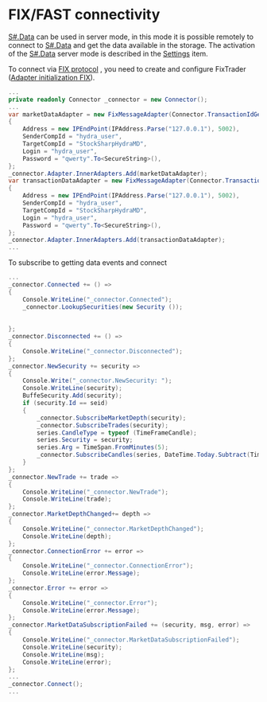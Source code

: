 # FIX\/FAST connectivity

[S\#.Data](Hydra.md) can be used in server mode, in this mode it is possible remotely to connect to [S\#.Data](Hydra.md) and get the data available in the storage. The activation of the [S\#.Data](Hydra.md) server mode is described in the [Settings](HydraSettings.md) item.

To connect via [FIX protocol](Fix.md) , you need to create and configure FixTrader ([Adapter initialization FIX](FixSample.md)).

```cs
...
private readonly Connector _connector = new Connector();
...
var marketDataAdapter = new FixMessageAdapter(Connector.TransactionIdGenerator)
{
    Address = new IPEndPoint(IPAddress.Parse("127.0.0.1"), 5002),
    SenderCompId = "hydra_user",
    TargetCompId = "StockSharpHydraMD",
    Login = "hydra_user",
    Password = "qwerty".To<SecureString>(),
};
_connector.Adapter.InnerAdapters.Add(marketDataAdapter);
var transactionDataAdapter = new FixMessageAdapter(Connector.TransactionIdGenerator)
{
    Address = new IPEndPoint(IPAddress.Parse("127.0.0.1"), 5002),
    SenderCompId = "hydra_user",
    TargetCompId = "StockSharpHydraMD",
    Login = "hydra_user",
    Password = "qwerty".To<SecureString>(),
};
_connector.Adapter.InnerAdapters.Add(transactionDataAdapter);
...
```

To subscribe to getting data events and connect

```cs
...
_connector.Connected += () =>
{
    Console.WriteLine("_connector.Connected");
    _connector.LookupSecurities(new Security ());
    
    
};
_connector.Disconnected += () =>
{
    Console.WriteLine("_connector.Disconnected");
};
_connector.NewSecurity += security =>
{
    Console.Write("_connector.NewSecurity: ");
    Console.WriteLine(security);
    BuffeSecurity.Add(security);
    if (security.Id == seid)
    {
        _connector.SubscribeMarketDepth(security);
        _connector.SubscribeTrades(security);
        series.CandleType = typeof (TimeFrameCandle);
        series.Security = security;
        series.Arg = TimeSpan.FromMinutes(5);
        _connector.SubscribeCandles(series, DateTime.Today.Subtract(TimeSpan.FromDays(30)), DateTime.Now);
    }
};
_connector.NewTrade += trade =>
{
    Console.WriteLine("_connector.NewTrade");
    Console.WriteLine(trade);
};
_connector.MarketDepthChanged+= depth =>
{
    Console.WriteLine("_connector.MarketDepthChanged");
    Console.WriteLine(depth);
};
_connector.ConnectionError += error =>
{
    Console.WriteLine("_connector.ConnectionError");
    Console.WriteLine(error.Message);
};
_connector.Error += error =>
{
    Console.WriteLine("_connector.Error");
    Console.WriteLine(error.Message);
};
_connector.MarketDataSubscriptionFailed += (security, msg, error) =>
{
    Console.WriteLine("_connector.MarketDataSubscriptionFailed");
    Console.WriteLine(security);
    Console.WriteLine(msg);
    Console.WriteLine(error);
};
...
_connector.Connect();
...
```
